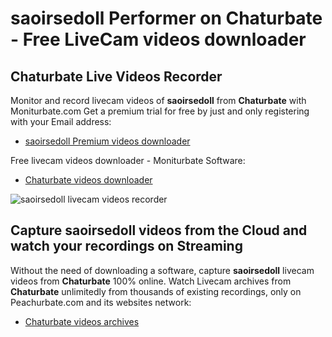 # saoirsedoll Performer on Chaturbate - Free LiveCam videos downloader

## Chaturbate Live Videos Recorder

Monitor and record livecam videos of **saoirsedoll** from **Chaturbate** with Moniturbate.com
Get a premium trial for free by just and only registering with your Email address:
* [saoirsedoll Premium videos downloader](https://moniturbate.com/request-demo-licence-key.html)

Free livecam videos downloader - Moniturbate Software:
* [Chaturbate videos downloader](https://moniturbate.com/moniturbate-download-software.html)

![saoirsedoll livecam videos recorder](https://peachurnet.com/templates/moniturbate-software.png)


## Capture saoirsedoll videos from the Cloud and watch your recordings on Streaming

Without the need of downloading a software, capture **saoirsedoll** livecam videos from **Chaturbate** 100% online.
Watch Livecam archives from **Chaturbate** unlimitedly from thousands of existing recordings, only on Peachurbate.com and its websites network:
* [Chaturbate videos archives](https://peachurnet.com/)